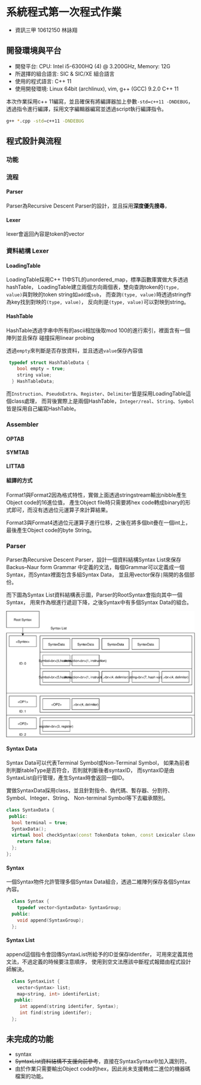 # 系統程式第一次程式作業
- 資訊三甲 10612150 林詠翔

## 開發環境與平台
- 開發平台: CPU: Intel i5-6300HQ (4) @ 3.200GHz, Memory: 12G 
- 所選擇的組合語言: SIC & SIC/XE 組合語言
- 使用的程式語言: C++ 11
- 使用開發環境: Linux 64bit (archlinux), vim, g++ (GCC) 9.2.0 C++ 11

本次作業採用c++ 11編寫，並且確保有將編譯器加上參數`-std=c++11 -DNDEBUG`，透過指令進行編譯，採用文字編輯器編寫並透過script執行編譯指令。
``` bash
g++ *.cpp -std=c++11 -DNDEBUG 
```

## 程式設計與流程
### 功能
### 流程
#### Parser
Parser為Recursive Descent Parser的設計，並且採用**深度優先搜尋**，

#### Lexer
lexer會返回內容是token的vector

### 資料結構 Lexer

#### LoadingTable
LoadingTable採用C++ 11中STL的unordered_map，標準函數庫實做大多透過hashTable，
LoadingTable建立兩個方向兩個表，雙向查詢token的`(type, value)`與對映的token string如`add`或`sub`，
而查詢`(type, value)`時透過string作為key找到對映的`(type, value)`，
反向則是`(type, value)`可以對映到string。

#### HashTable
HashTable透過字串中所有的ascii相加後取mod 100的進行索引，裡面含有一個陣列並且保存
碰撞採用linear probing

透過`empty`來判斷是否存放資料，並且透過`value`保存內容值
``` c++
 typedef struct HashTableData {
    bool empty = true;
    string value;
  } HashTableData;
```

而`Instruction`、`PseudoExtra`、`Register`、`Delimiter`皆是採用LoadingTable這個class處理，
而背後實際上是兩個HashTable，`Integer/real`、`String`、`Symbol`皆是採用自己編寫HashTable。

### Assembler
#### OPTAB
#### SYMTAB
#### LITTAB

#### 組譯的方式
Format1與Format2因為格式特性，實做上面透過stringstream輸出nibble產生Object code的16進位值，
產生Object file時只需要將hex code轉成binary的形式即可，而沒有透過位元運算子來計算結果。

Format3與Format4透過位元運算子進行位移，之後在將多個bit疊在一個int上，
最後產生Object code的byte String。

### Parser
Parser為Recursive Descent Parser，設計一個資料結構Syntax List來保存Backus–Naur form Grammar
中定義的文法，每個Grammar可以定義成一個Syntax，而Syntax裡面包含多組Syntax Data，
並且用vector保存`|`隔開的各個部份。

而下圖為Syntax List資料結構表示圖，Parser的RootSyntax會指向其中一個Syntax，
用來作為根進行遞迴下降，之後Syntax中有多個Syntax Data的組合。

![SyntAxList 結構圖](SyntaxList.svg)

#### Syntax Data
Syntax Data可以代表Terminal Symbol或Non-Terminal Symbol，
如果為前者則判斷tableType是否符合，否則就判斷後者syntaxID，
而syntaxID是由SyntaxList自行管理，產生Syntax時會返回一個ID。

實做SyntaxData採用class，並且針對指令、偽代碼、暫存器、分割符、Symbol、Integer、String、
Non-terminal Symbol等下去繼承類別。
``` c++ 
class SyntaxData {
 public:
  bool terminal = true;
  SyntaxData();
  virtual bool checkSyntax(const TokenData token, const Lexicaler &lexer) {
    return false;
  };
};
```

#### Syntax
一個Syntax物件允許管理多個Syntax Data組合，透過二維陣列保存各個Syntax內容。
``` c++ 
  class Syntax {
    typedef vector<SyntaxData> SyntaxGroup;
  public:
    void append(SyntaxGroup);
  };
```

#### Syntax List  
append這個指令會回傳SyntaxList所給予的ID並保存identifer，
可用來定義其他文法，不過定義的時候要注意順序，
使用到空文法應該中斷程式報錯由程式設計師解決。
``` c++ 
  class SyntaxList {
    vector<Syntax> list;
    map<string, int> identiferList;
   public:
     int append(string identifer, Syntax);
     int find(string identifer);
  };
```


## 未完成的功能
- syntax
- ~~SyntaxList資料結構不支援向前參考~~，直接在SyntaxSyntax中加入識別符。
- 由於作業只需要輸出Object code的hex，因此尚未支援轉成二進位的機器碼檔案的功能。

